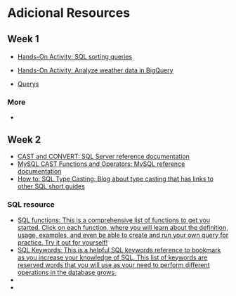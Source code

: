 # Adicional Resources

## Week 1

####

- [Hands-On Activity: SQL sorting queries](week1/Hands-On-Activity-SQL-sorting-queries.pdf)

- [Hands-On Activity: Analyze weather data in BigQuery](week1/Hands-On-Activity-Analyze-weather-data-in-BigQuery.pdf)

- [Querys](week1/querys.sql)

### More

- []()
## Week 2

- [CAST and CONVERT: SQL Server reference documentation](https://docs.microsoft.com/en-us/sql/t-sql/functions/cast-and-convert-transact-sql?view=sql-server-ver15)
- [MySQL CAST Functions and Operators: MySQL reference documentation](https://dev.mysql.com/doc/refman/8.0/en/cast-functions.html)
- [How to: SQL Type Casting: Blog about type casting that has links to other SQL short guides](https://www.rudderstack.com/guides/how-to-sql-type-casting/)

### SQL resource

- [SQL functions: This is a comprehensive list of functions to get you started. Click on each function, where you will learn about the definition, usage, examples, and even be able to create and run your own query for practice. Try it out for yourself!](https://www.w3schools.com/sql/sql_ref_sqlserver.asp)
- [SQL Keywords: This is a helpful SQL keywords reference to bookmark as you increase your knowledge of SQL. This list of keywords are reserved words that you will use as your need to perform different operations in the database grows.](<https://www.w3schools.com/sql/sql_ref_keywords.asp>)
- []()
- []()

